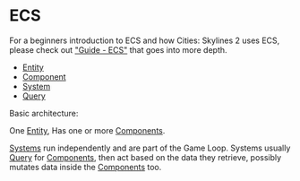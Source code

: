 # ECS

For a beginners introduction to ECS and how Cities: Skylines 2 uses ECS, please check out ["Guide - ECS"](../../guides/ecs.md) that goes into more depth.

- [Entity](./entity.md)
- [Component](./component.md)
- [System](./system.md)
- [Query](./query.md)

Basic architecture:

One [Entity](./entity.md), Has one or more [Components](./component.md).

[Systems](./system.md) run independently and are part of the Game Loop. Systems usually [Query](./query.md) for [Components](./component.md), then act based on the data they retrieve, possibly mutates data inside the [Components](./component.md) too.
